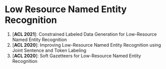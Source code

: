 # Low Resource Named Entity Recognition

1. [**ACL 2021**]: Constrained Labeled Data Generation for Low-Resource Named Entity Recognition
2. [**ACL 2020**]: Improving Low-Resource Named Entity Recognition using Joint Sentence and Token Labeling
3. [**ACL 2020**]: Soft Gazetteers for Low-Resource Named Entity Recognition

